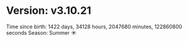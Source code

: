 # Version: v3.10.21
Time since birth: 1422 days, 34128 hours, 2047680 minutes, 122860800 seconds
Season: Summer ☀️
